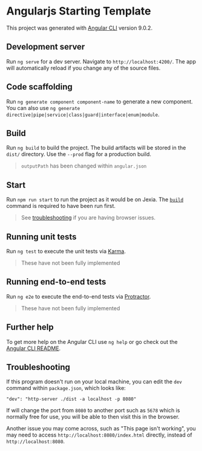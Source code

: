 # Angularjs Starting Template

This project was generated with [Angular CLI](https://github.com/angular/angular-cli) version 9.0.2.

## Development server

Run `ng serve` for a dev server. Navigate to `http://localhost:4200/`. The app will automatically reload if you change any of the source files.

## Code scaffolding

Run `ng generate component component-name` to generate a new component. You can also use `ng generate directive|pipe|service|class|guard|interface|enum|module`.

## Build

Run `ng build` to build the project. The build artifacts will be stored in the `dist/` directory. Use the `--prod` flag for a production build.
> `outputPath` has been changed within `angular.json`

## Start

Run `npm run start` to run the project as it would be on Jexia. The [`build`](##build) command is required to have been run first.
> See [troubleshooting](##Troubleshooting) if you are having browser issues.

## Running unit tests

Run `ng test` to execute the unit tests via [Karma](https://karma-runner.github.io).
> These have not been fully implemented

## Running end-to-end tests

Run `ng e2e` to execute the end-to-end tests via [Protractor](http://www.protractortest.org/).
> These have not been fully implemented

## Further help

To get more help on the Angular CLI use `ng help` or go check out the [Angular CLI README](https://github.com/angular/angular-cli/blob/master/README.md).

## Troubleshooting
If this program doesn't run on your local machine, you can edit the `dev` command within `package.json`, which looks like:
```
"dev": "http-server ./dist -a localhost -p 8080"
```
If will change the port from `8080` to another port such as `5678` which is normally free for use, you will be able to then visit this in the browser.

Another issue you may come across, such as "This page isn't working", you may need to access `http://localhost:8080/index.html` directly, instead of `http://localhost:8080`.